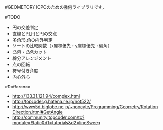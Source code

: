 #GEOMETORY
ICPCのための幾何ライブラリです，

#TODO
* 円の交差判定
* 直線と円,円と円の交点
* 多角形,角の内外判定
* ソートの比較関数（x座標優先・y座標優先・偏角）
* 凸包・凸包カット
* 線分アレンジメント
* 点の回転
* 符号付き角度
* 内心外心

#Refference
* http://133.31.121.94/complex.html
* http://topcoder.g.hatena.ne.jp/not522/
* http://www5d.biglobe.ne.jp/~noocyte/Programming/Geometry/RotationDirection.html#GetAngle
* http://community.topcoder.com/tc?module=Static&d1=tutorials&d2=lineSweep

